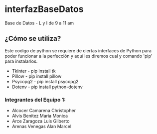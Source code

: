 # interfazBaseDatos
Base de Datos - L y I de 9 a 11 am

## ¿Cómo se utiliza?

Este codigo de python se requiere de ciertas interfaces de Python para poder funcionar a la perfección y aquí les diremos cual y comando 'pip' para instalarlos.

- Tkinter - pip install tk
- Pillow - pip install pillow
- Psycopg2 - pip install psycopg2
- Dotenv - pip install python-dotenv

### Integrantes del Equipo 1:

- Alcocer Camarena Christopher
- Alvis Benitez Maria Monica
- Arce Zaragoza Luis Gilberto
- Arenas Venegas Alan Marcel
